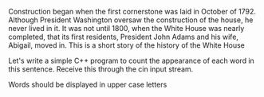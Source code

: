 Construction began when the first cornerstone was laid in October of 1792. Although President Washington oversaw the construction of the house, he never lived in it. It was not until 1800, when the White House was nearly completed, that its first residents, President John Adams and his wife, Abigail, moved in.
This is a short story of the history of the White House

Let's write a simple C++ program to count the appearance of each word in this sentence. Receive this through the cin input stream.

Words should be displayed in upper case letters
